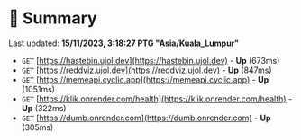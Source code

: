 # 📖 Summary
Last updated: **15/11/2023, 3:18:27 PTG "Asia/Kuala_Lumpur"**

- `GET` [https://hastebin.ujol.dev](https://hastebin.ujol.dev) - **Up** (673ms)
- `GET` [https://reddviz.ujol.dev](https://reddviz.ujol.dev) - **Up** (847ms)
- `GET` [https://memeapi.cyclic.app](https://memeapi.cyclic.app) - **Up** (1051ms)
- `GET` [https://klik.onrender.com/health](https://klik.onrender.com/health) - **Up** (322ms)
- `GET` [https://dumb.onrender.com](https://dumb.onrender.com) - **Up** (305ms)
